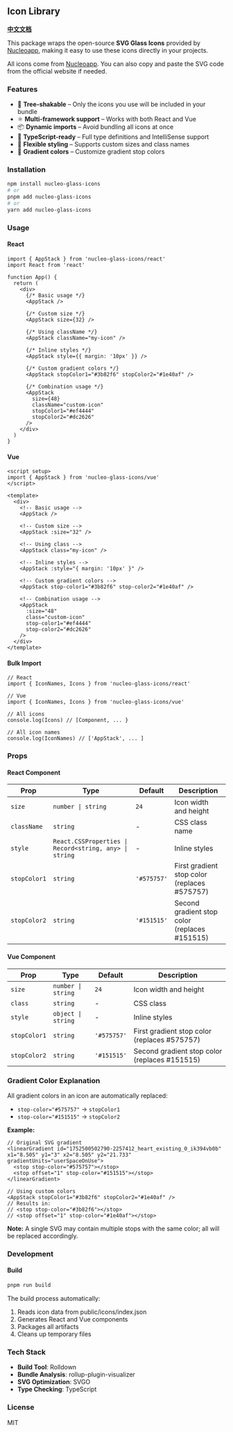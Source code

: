 ## Icon Library

[**中文文档**](https://github.com/tinglinzh/nucleo-glass-icons/blob/main/README.zh-CN.md)

This package wraps the open-source **SVG Glass Icons** provided by [Nucleoapp](https://nucleoapp.com/svg-glass-icons), making it easy to use these icons directly in your projects.

All icons come from [Nucleoapp](https://nucleoapp.com/svg-glass-icons). You can also copy and paste the SVG code from the official website if needed.

### Features

- 🌳 **Tree-shakable** – Only the icons you use will be included in your bundle
- ⚛️ **Multi-framework support** – Works with both React and Vue
- 📦 **Dynamic imports** – Avoid bundling all icons at once
- 🎯 **TypeScript-ready** – Full type definitions and IntelliSense support
- 🔧 **Flexible styling** – Supports custom sizes and class names
- 🎨 **Gradient colors** – Customize gradient stop colors

### Installation

```bash
npm install nucleo-glass-icons
# or
pnpm add nucleo-glass-icons
# or
yarn add nucleo-glass-icons
```

### Usage

#### React

```tsx
import { AppStack } from 'nucleo-glass-icons/react'
import React from 'react'

function App() {
  return (
    <div>
      {/* Basic usage */}
      <AppStack />

      {/* Custom size */}
      <AppStack size={32} />

      {/* Using className */}
      <AppStack className="my-icon" />

      {/* Inline styles */}
      <AppStack style={{ margin: '10px' }} />

      {/* Custom gradient colors */}
      <AppStack stopColor1="#3b82f6" stopColor2="#1e40af" />

      {/* Combination usage */}
      <AppStack
        size={48}
        className="custom-icon"
        stopColor1="#ef4444"
        stopColor2="#dc2626"
      />
    </div>
  )
}
```

#### Vue

```vue
<script setup>
import { AppStack } from 'nucleo-glass-icons/vue'
</script>

<template>
  <div>
    <!-- Basic usage -->
    <AppStack />

    <!-- Custom size -->
    <AppStack :size="32" />

    <!-- Using class -->
    <AppStack class="my-icon" />

    <!-- Inline styles -->
    <AppStack :style="{ margin: '10px' }" />

    <!-- Custom gradient colors -->
    <AppStack stop-color1="#3b82f6" stop-color2="#1e40af" />

    <!-- Combination usage -->
    <AppStack
      :size="48"
      class="custom-icon"
      stop-color1="#ef4444"
      stop-color2="#dc2626"
    />
  </div>
</template>
```

#### Bulk Import

```tsx
// React
import { IconNames, Icons } from 'nucleo-glass-icons/react'

// Vue
import { IconNames, Icons } from 'nucleo-glass-icons/vue'

// All icons
console.log(Icons) // [Component, ... }

// All icon names
console.log(IconNames) // ['AppStack', ... ]
```

### Props

#### React Component

| Prop | Type | Default | Description |
|------|------|--------|------|
| `size` | `number \| string` | `24` | Icon width and height |
| `className` | `string` | - | CSS class name |
| `style` | `React.CSSProperties \| Record<string, any> \| string` | - | Inline styles |
| `stopColor1` | `string` | `'#575757'` | First gradient stop color (replaces #575757) |
| `stopColor2` | `string` | `'#151515'` | Second gradient stop color (replaces #151515) |

#### Vue Component

| Prop | Type | Default | Description |
|------|------|--------|------|
| `size` | `number \| string` | `24` | Icon width and height |
| `class` | `string` | - | CSS class |
| `style` | `object \| string` | - | Inline styles |
| `stopColor1` | `string` | `'#575757'` | First gradient stop color (replaces #575757) |
| `stopColor2` | `string` | `'#151515'` | Second gradient stop color (replaces #151515) |

### Gradient Color Explanation

All gradient colors in an icon are automatically replaced:

- `stop-color="#575757"` → `stopColor1`
- `stop-color="#151515"` → `stopColor2`

**Example:**
```tsx
// Original SVG gradient
<linearGradient id="1752500502790-2257412_heart_existing_0_ik394vb0b" x1="8.505" y1="3" x2="8.505" y2="21.733" gradientUnits="userSpaceOnUse">
  <stop stop-color="#575757"></stop>
  <stop offset="1" stop-color="#151515"></stop>
</linearGradient>
```

```tsx
// Using custom colors
<AppStack stopColor1="#3b82f6" stopColor2="#1e40af" />
// Results in:
// <stop stop-color="#3b82f6"></stop>
// <stop offset="1" stop-color="#1e40af"></stop>
```

**Note:** A single SVG may contain multiple stops with the same color; all will be replaced accordingly.

### Development

#### Build

```bash
pnpm run build
```

The build process automatically:
1. Reads icon data from public/icons/index.json
2. Generates React and Vue components
3. Packages all artifacts
4. Cleans up temporary files

### Tech Stack

- **Build Tool**: Rolldown
- **Bundle Analysis**: rollup-plugin-visualizer
- **SVG Optimization**: SVGO
- **Type Checking**: TypeScript

### License

MIT
